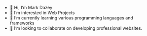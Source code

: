- 👋 Hi, I’m Mark Dazey
- 👀 I’m interested in Web Projects
- 🌱 I’m currently learning various programming languages and frameworks
- 💞️ I’m looking to collaborate on developing professional websites.


<!---
markdev214/markdev214 is a ✨ special ✨ repository because its `README.md` (this file) appears on your GitHub profile.
You can click the Preview link to take a look at your changes.
--->
